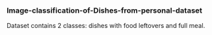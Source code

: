### Image-classification-of-Dishes-from-personal-dataset

Dataset contains 2 classes: dishes with food leftovers and full meal.
